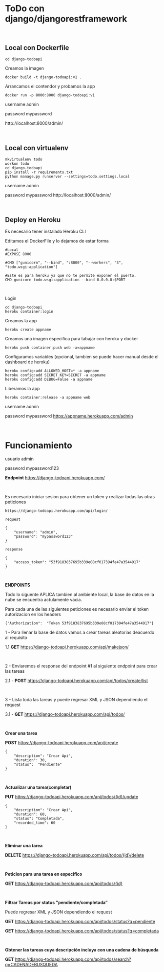 # ToDo con django/djangorestframework

<br />

## **Local con Dockerfile**

```
cd django-todoapi
```

Creamos la imagen

```
docker build -t django-todoapi:v1 .
```

Arrancamos el contendor y probamos la app
```
docker run -p 8000:8000 django-todoapi:v1
```

username admin

password mypassword

http://localhost:8000/admin/


<br />


## **Local con virtualenv**
```
mkvirtualenv todo
workon todo
cd django-todoapi
pip install -r requirements.txt
python manage.py runserver --settings=todo.settings.local
```

username admin

password mypassword
http://localhost:8000/admin/

<br />

## **Deploy en Heroku**
Es necesario tener instalado Heroku CLI

Editamos el DockerFile y lo dejamos de estar forma
```
#Local
#EXPOSE 8000

#CMD ["gunicorn", "--bind", ":8000", "--workers", "3", "todo.wsgi:application"]

#Este es para heroku ya que no te permite exponer el puerto.
CMD gunicorn todo.wsgi:application --bind 0.0.0.0:$PORT
```

<br />

Login
```
cd django-todoapi
heroku container:login
```

Creamos la app
```
heroku create appname
```

Creamos una imagen especifica para tabajar con heroku y docker
```
heroku push container:push web -a=appname
```

Configuramos variables (opcional, tambien se puede hacer manual desde el dashboard de heroku)
```
heroku config:add ALLOWED_HOST=* -a appname
heroku config:add SECRET_KEY=SECRET -a appname
heroku config:add DEBUG=False -a appname
```

Liberamos la app
```
heroku container:release -a appname web
```
username admin

password mypassword
https://appname.herokuapp.com/admin


<br />

# Funcionamiento

usuario admin

password mypassword123

**Endpoint** https://django-todoapi.herokuapp.com/

<br />

Es necesario iniciar sesion para obtener un token y realizar todas las otras peticiones




```
https://django-todoapi.herokuapp.com/api/login/

request

{
    "username": "admin",
    "password": "mypassword123"
}

response

{
    "access_token": "53f9183837695b339e08cf017394fe47a3544917"
}

```

<br />

**ENDPOINTS**

Todo lo siguente APLICA tambien al ambiente local, la base de datos en la nube se encuentra actulamente vacia.

Para cada una de las siguientes peticiones es necesario enviar el token autorizacion en los headers

```
{"Authorization":  "Token 53f9183837695b339e08cf017394fe47a3544917"}
```


1 - Para llenar la base de datos vamos a crear tareas aleatorias deacuerdo al requisito

1.1 **GET** https://django-todoapi.herokuapp.com/api/makejson/ 

<br />

2 - Enviaremos el response del endpoint #1 al siguiente endpoint para crear las tareas

2.1 - **POST** https://django-todoapi.herokuapp.com/api/todos/create/list

<br />

3 - Lista toda las tareas y puede regresar XML y JSON dependiendo el request

3.1 - **GET** https://django-todoapi.herokuapp.com/api/todos/ 


<br />


**Crear una tarea**

**POST** https://django-todoapi.herokuapp.com/api/create
```
{
    "description": "Crear Api",
    "duration": 30,
    "status":  "Pendiente"
}
```

<br />

**Actualizar una tarea(completar)**

**PUT** https://django-todoapi.herokuapp.com/api/todos/{id}/update

```
{
    "description": "Crear Api",
    "duration": 60,
    "status": "Completada",
    "recorded_time": 60
}
```

<br />


**Eliminar una tarea**

**DELETE** https://django-todoapi.herokuapp.com/api/todos/{id}/delete

<br />

**Peticion para una tarea en especifico**

**GET** https://django-todoapi.herokuapp.com/api/todos/{id} 

<br />

**Filtrar Tareas por status "pendiente/completada"**

Puede regresar XML y JSON dependiendo el request

**GET** https://django-todoapi.herokuapp.com/api/todos/status?q=pendiente

**GET** https://django-todoapi.herokuapp.com/api/todos/status?q=completada


<br />

**Obtener las tareas cuya descripción incluya con una cadena de búsqueda**

**GET** https://django-todoapi.herokuapp.com/api/todos/search?q=CADENADEBUSQUEDA